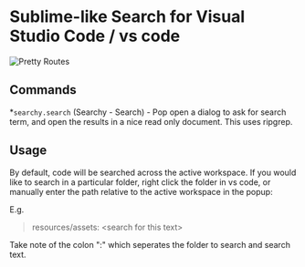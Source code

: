 # Sublime-like Search for Visual Studio Code / vs code

![Pretty Routes](https://raw.githubusercontent.com/garygreen/pretty-routes/master/sublime-search-vscode.png)

## Commands

*`searchy.search` (Searchy - Search) - Pop open a dialog to ask for search term, and open the results in a nice read only document.  This uses ripgrep.

## Usage

By default, code will be searched across the active workspace. If you would like to search in a particular folder, right click the folder in vs code, or manually enter the path relative to the active workspace in the popup:

E.g.

>  resources/assets: &lt;search for this text&gt;

Take note of the colon ":" which seperates the folder to search and search text.
